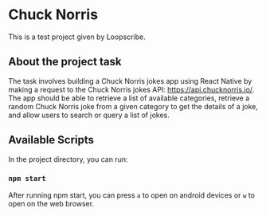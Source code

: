 # Chuck Norris

This is a test project given by Loopscribe.

## About the project task

The task involves building a Chuck Norris jokes app using React Native by making a request to the Chuck Norris jokes API: https://api.chucknorris.io/. The app should be able to retrieve a list of available categories, retrieve a random Chuck Norris joke from a given category to get the details of a joke, and allow users to search or query a list of jokes.

## Available Scripts

In the project directory, you can run:

### `npm start`

After running npm start, you can press `a` to open on android devices or `w` to open on the web browser.